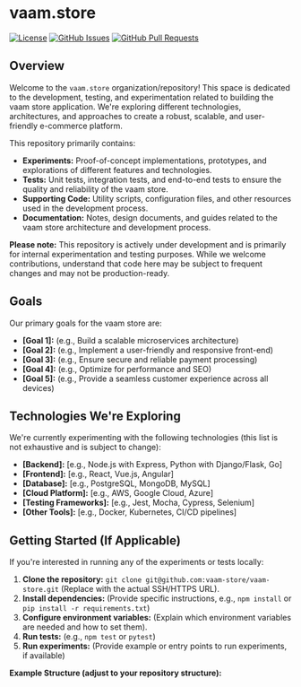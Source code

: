 # vaam.store

[![License](https://img.shields.io/badge/license-MIT-blue.svg)](LICENSE)
[![GitHub Issues](https://img.shields.io/github/issues/vaam-store/vaam-store)](https://github.com/vaam-store/vaam-store/issues)
[![GitHub Pull Requests](https://img.shields.io/github/pulls/vaam-store/vaam-store)](https://github.com/vaam-store/vaam-store/pulls)

## Overview

Welcome to the `vaam.store` organization/repository! This space is dedicated to the development, testing, and experimentation related to building the vaam store application.  We're exploring different technologies, architectures, and approaches to create a robust, scalable, and user-friendly e-commerce platform.

This repository primarily contains:

*   **Experiments:**  Proof-of-concept implementations, prototypes, and explorations of different features and technologies.
*   **Tests:** Unit tests, integration tests, and end-to-end tests to ensure the quality and reliability of the vaam store.
*   **Supporting Code:**  Utility scripts, configuration files, and other resources used in the development process.
*   **Documentation:**  Notes, design documents, and guides related to the vaam store architecture and development process.

**Please note:** This repository is actively under development and is primarily for internal experimentation and testing purposes.  While we welcome contributions, understand that code here may be subject to frequent changes and may not be production-ready.

## Goals

Our primary goals for the vaam store are:

*   **[Goal 1]:** (e.g., Build a scalable microservices architecture)
*   **[Goal 2]:** (e.g., Implement a user-friendly and responsive front-end)
*   **[Goal 3]:** (e.g., Ensure secure and reliable payment processing)
*   **[Goal 4]:** (e.g., Optimize for performance and SEO)
*   **[Goal 5]:** (e.g., Provide a seamless customer experience across all devices)

## Technologies We're Exploring

We're currently experimenting with the following technologies (this list is not exhaustive and is subject to change):

*   **[Backend]:** [e.g., Node.js with Express, Python with Django/Flask, Go]
*   **[Frontend]:** [e.g., React, Vue.js, Angular]
*   **[Database]:** [e.g., PostgreSQL, MongoDB, MySQL]
*   **[Cloud Platform]:** [e.g., AWS, Google Cloud, Azure]
*   **[Testing Frameworks]:** [e.g., Jest, Mocha, Cypress, Selenium]
*   **[Other Tools]:** [e.g., Docker, Kubernetes, CI/CD pipelines]

## Getting Started (If Applicable)

If you're interested in running any of the experiments or tests locally:

1.  **Clone the repository:** `git clone git@github.com:vaam-store/vaam-store.git` (Replace with the actual SSH/HTTPS URL).
2.  **Install dependencies:**  (Provide specific instructions, e.g., `npm install` or `pip install -r requirements.txt`)
3.  **Configure environment variables:** (Explain which environment variables are needed and how to set them).
4.  **Run tests:** (e.g., `npm test` or `pytest`)
5.  **Run experiments:** (Provide example or entry points to run experiments, if available)

**Example Structure (adjust to your repository structure):**
